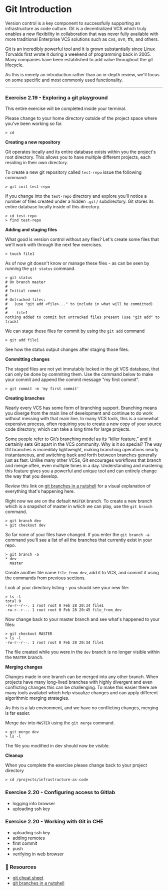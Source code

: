 # Git Introduction

Version control is a key component to successfully supporting an infrastructure as code culture.
Git is a decentralized VCS which truly enables a new flexibility in collaboration that was never
fully available with more traditional Enterprise VCS solutions such as cvs, svn, tfs, and others.

Git is an incredibly powerful tool and it is grown substantially since Linux Torvalds first wrote it
during a weekend of programming back in 2005.  Many companies have been established to add value
throughout the git lifecycle.  

As this is merely an introduction rather than an in-depth review, we'll focus on some specific and
most commonly used functionality.

<hr>

###  Exercise 2.19 - Exploring a git playground

This entire exercise will be completed inside your terminal.

Please change to your home directory outside of the project space where you've been working so far.

```
> cd
```

**Creating a new repository**

Git operates locally and its entire database exists within you the project's root directory.
This allows you to have multiple different projects, each residing in their own directory.

To create a new git repository called `test-repo` issue the following command:

```
> git init test-repo
```

If you change into the `test-repo` directory and explore you'll notice a number of files created
under a hidden `.git/` subdirectory.  Git stores its entire database locally inside of this directory.

```
> cd test-repo
> find test-repo
```


**Adding and staging files**

What good is version control without any files?  Let's create some files that we'll work with through
the next few exercises.  

```
> touch file1 
```

As of now git doesn't know or manage these files - as can be seen by running the `git status` command.

```
> git status 
# On branch master
#
# Initial commit
#
# Untracked files:
#   (use "git add <file>..." to include in what will be committed)
#
#    file1
nothing added to commit but untracked files present (use "git add" to track)
```

We can stage these files for commit by using the `git add` command

```
> git add file1 
```

See how the status output changes after staging those files.


**Committing changes**

The staged files are not yet immutably locked in the git VCS database, that can only be done
by commiting them.  Use the command below to make your commit and append the commit message 
"my first commit".

```
> git commit -m 'my first commit'
```


**Creating branches**

Nearly every VCS has some form of branching support. Branching means you diverge from the main line 
of development and continue to do work without messing with that main line. In many VCS tools, this 
is a somewhat expensive process, often requiring you to create a new copy of your source code directory, 
which can take a long time for large projects.

Some people refer to Git’s branching model as its “killer feature,” and it certainly sets Git apart in 
the VCS community. Why is it so special? The way Git branches is incredibly lightweight, making branching 
operations nearly instantaneous, and switching back and forth between branches generally just as fast. Unlike 
many other VCSs, Git encourages workflows that branch and merge often, even multiple times in a day. 
Understanding and mastering this feature gives you a powerful and unique tool and can entirely change the way 
that you develop.

Review this link on [git branches in a nutshell](https://git-scm.com/book/en/v2/Git-Branching-Branches-in-a-Nutshell)
for a visual explanation of everything that's happening here.

Right now we are on the default `MASTER` branch.  To create a new branch which is a snapshot of master in which
we can play, use the `git branch` command.

```
> git branch dev
> git checkout dev
```

So far none of your files have changed.  If you enter the `git branch -a` command you'll see a list of all the branches
that currently exist in your repo.

```
> git branch -a
* dev
  master
```

Create another file name `file_from_dev`, add it to VCS, and commit it using the commands from previous sections.

Look at your directory listing - you should see your new file:

```
> ls -l
total 0
-rw-r--r--. 1 root root 0 Feb 28 20:34 file1
-rw-r--r--. 1 root root 0 Feb 28 20:45 file_from_dev
```

Now change back to your master branch and see what's happened to your files:

```
> git checkout MASTER
> ls -l 
-rw-r--r--. 1 root root 0 Feb 28 20:34 file1
```

The file created while you were in the `dev` branch is no longer visible within the `MASTER` branch.


**Merging changes**

Changes made in one branch can be merged into any other branch.  When projects have many long-lived
branches with highly divergent and even conflicting changes this can be challenging.  To make this
easier there are many tools availabel which help visualize changes and can apply different algorithmic
merging strategies.

As this is a lab environment, and we have no conflicting changes, merging is far easier.

Merge `dev` into `MASTER` using the `git merge` command.

```
> git merge dev
> ls -l 
```

The file you modified in dev should now be visible.


**Cleanup**


When you complete the exercise please change back to your project directory

```
> cd /projects/infrastructure-as-code
```

###  Exercise 2.20 - Configuring access to Gitlab

- logging into browser
- uploading ssh key


###  Exercise 2.20 - Working with Git in CHE

- uploading ssh key
- adding remotes
- first commit
- push
- verifying in web browser



### 📗 Resources

 - [git cheat sheet](https://services.github.com/on-demand/downloads/github-git-cheat-sheet.pdf)
 - [git branches in a nutshell](https://git-scm.com/book/en/v2/Git-Branching-Branches-in-a-Nutshell)

